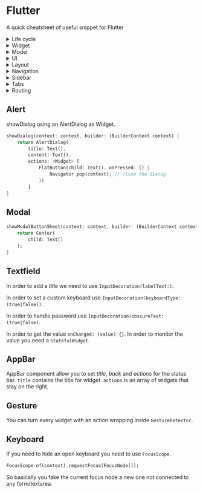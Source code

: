 # Flutter

A quick cheatsheet of useful snippet for Flutter

<details>
<summary>Life cycle</summary>

![Flutter Lifecycle](/flutter_lifecycle.webp "Flutter Lifecycle")

1. `createState()`: When the Framework is instructed to build a StatefulWidget, it immediately calls `createState()`

2. `mounted` is **true**: When `createState` creates your state class, a **buildContext** is assigned to that state. **buildContext** is, overly simplified, the place in the widget tree in which this widget is placed. Here's a longer explanation. All widgets have a bool `this.mounted` property. It is turned true when the **buildContext** is assigned. It is an error to call setState when a widget is unmounted.

3. `initState()`: This is the first method called when the widget is created (after the class constructor, of course.) `initState` is called once and only once. It must call `super.initState()`.

4. `didChangeDependencies()`: This method is called immediately after `initState` on the first time the widget is built.

5. `build()`: This method is called often. It is required, and it must return a Widget.

6. `didUpdateWidget(Widget oldWidget)`: If the parent widget changes and has to rebuild this widget (because it needs to give it different data), but it's being rebuilt with the same runtimeType, then this method is called. This is because Flutter is re-using the state, which is long lived. In this case, you may want to initialize some data again, as you would in `initState`.

7. `setState()`: This method is called often from the framework itself and from the developer. Its used to notify the framework that data has changed

8. `deactivate()`: Deactivate is called when State is removed from the tree, but it might be reinserted before the current frame change is finished. This method exists basically because State objects can be moved from one point in a tree to another.

9. `dispose()`: This method is called when the State object is removed, which is permanent. This method is where you should unsubscribe and cancel all animations, streams, etc.

10. `mounted` is **false**: The state object can never remount, and error will be thrown if setState is called.

</details>

<details>
<summary>Widget</summary>

A widget is the basic type of controller in _Flutter Material_.
There are two type of basic Widget we can extend our classes: `StatefulWidget` or `StatelessWidget`.

### Stateful

**StatefulWidget** are all the widget that interally have a dynamic value that can change during usage. It can receive an input value in the constructor or reference to functions.
You need to create two classes like:

```dart
class BasePage extends StatefulWidget {
  State<StatefulWidget> createState() {
    return _BasePageState();
  }
}

class _BasePageState extends State<BasePage> {
  int _value = 0;

  void _increment() {
    setState(() {
      _value++;
    });
  }
}
```

When you are going to update the value you need to wrap it in `setState(() {})` function.

If you want to mimic the `viewDidLoad` of iOS you can use in the State class this call

```dart
@override
void initState() {
  super.initState()
  // add here what to do, e.g. fetch data from remote
}
```

Instead if you want get triggered on status update:

```dart
@override
void didUpdateWidget(CurrentType oldWidget) {
  super.didUpdateWidget(oldWidget);
  // here you can check value of old widget status and compare vs current one
}
```

### Stateless

**StatelessWidget** are components that are rendered and keep that value. A refresh by a parent is needed to update the content. It can receive a value from the constructor.

</details>
<details>
<summary>Model</summary>

Dart has class a nice way to create an init is using the approach like { this.param, this.param2 }.

```dart
class New {
  final String element;
  final double number;

  New({ this.element, this.number });
}
```

In order to have mandatory params you need to include `flutter/material.dart` so you can transform you class to

```dart
class En {
  final String element;
  final double number;

  New({ @required this.element, @required this.number });
}
```

If you wrap a param between **[]** that param is optional instead.

### Scope Model

Is a good way to share data within the app in an unique place, accessibile in any other class.
Scope model gives you a way to keep the state of the model created above.
So once _scope_model_ has been imported you can create the model like:

```dart
class EnModel extends Model {
}
```

When you work with item is better to **avoid** to pass back the list you are using to manage item internally, better to use a copy of that.
So we have to use a **getter**.

```dart
class EnModel extends Model {
  List<String> _item = [];
  List<String> get item {
    List.from(_item);
  };
}
```

In order later to use that, in the widget **build** you have to:

```dart
return ScopeModelDescendant<EnModel>(builder: (BuildContext context, Widget child, EnModel model){
  return _buildWidget(model.item);
},);
```

Each time the build is called the data is read back from state.

We can force the refresh of a build function using the `notifyListeners()`.

If you have more than one model, better to create a `main.dart` model like:

```dart
class MainModel extends Model with New, EnModel {}
```

**Centralize**  
In order to avoid to call this in all the classes, we can easily wrap our MaterialApp in `ScopeModel<EnModel>(child: MaterialApp[...], model: EnModel())`.

So all the children of MaterialApp will have access to EnModel structure.

In order to have access you will have still to use ScopeModelDescendant to wrap the Widget that will use that as above.

</details>
<details>
<summary>UI</summary>

### Icon & Splashpage

https://flutter.io/assets-and-images/#updating-the-launch-screen

### Screen Size

`Size(MediaQuery.of(context).size.width`

### Colors & Themes

You can acces colors using `Colors.white`.
Each color has an extra parameter `withOpacity()` you can use to set the opacity.

You can use theme colors using `Theme.of(context).accentColor`

### Styling

You can add extra style (background color, rounded corners, etc) to a widget using `DecoratedBox`.

```dart
DecorationBox(decoration: BoxDecoration());
```

</details>

<details>
<summary>Layout</summary>

`ListView` acts like a good stack for put elements in colums.
If it contains only an object, use `SingleChildScrollView`.

Either `Column` and `Row` are ok but doesn't support scroll.
If you want to widget in a column/row to take as much space as possible wrap it in `Expanded`.
`Flexible` is also available and you can provide which priority on weight the widget will have.
Both `Expanded` and `Flexible` accept a `flex` param, where you can pass a weight.

`SizeBox` is a widget with fixed size, it is useful e.g. to add simple margin between widgets.

`Container` is a box where you can add your Widget and set some params like _margin_, _padding_, _color_, _decoration_, etc.

### Size

`MediaQuery` is a powerful tool to make adaptive UI according device feature (e.g. _screen size_, _orientation_).

```dart
MediaQuery.of(context)
```

</details>

<details>
<summary>Navigation</summary>

### Route to other page without back (eg android final)

```dart
Navigator.pushReplacement(
                  context,
                  MaterialPageRoute(
                    builder: (BuildContext context) => Class(
                          param: value,
                        ),
                  )),
```

### Route to other page with back

```dart
Navigator.push(
                  context,
                  MaterialPageRoute(
                    builder: (BuildContext context) => Class(
                          param: value,
                        ),
                  )),
```

### Back (Basic)

`Navigator.pop(context);`

### Back (Passing data)

`Navigator.pop(context, back_value);`

### Action after navigation

In certain cases is useful to trigger an action when a navigation is called,you can do that combinind a `then((_) {})` function in the pipe of the navigator.

Also edit `Navigator.push<type>[…].then((type value) {})` adding future type.

</details>

<details>
<summary>Sidebar</summary>

### Add left drawer

In the drawer we can list several entries, each of those can have (or not) an Icon.

```dart
New Scaffold(drawer:
	Drawer(child:
		Column(children: <Widget>[
			AppBar(title: Text(‘Choose’), AutomaticallyImplyLeading: false ),
			ListTile(
			leading: Icon(Icons.list),
			title: Text(’Some Text’),
			onTap: () {}
) ])
```

### Add right drawer

`New Scaffold(endDrawer:`

</details>

<details>
<summary>Tabs</summary>

Body of Scaffold needs to have TabBarView to manage switch between tabs contents.
The number in length is mandatory to be the same of the items in the TabBarView and TabBar tabs.

The pages has not to be Scaffold Widget, but directly the body because them are in the TabBarView that has already a Scaffold.

### Add drawer with tab on top like Android

```dart
DefaultTabController(length: 2, child: Scaffold( body: TabBarView(),  appBar: AppBar(bottom: TabBar(tabs: <Widget>[ Tab(icon:, text:) ])
```

### Add drawer with tab on Botton like iOS

```dart
DefaultTabController(length: 2, child: Scaffold( body: TabBarView(), bottomNavigationBar:  TabBar(tabs: <Widget>[ Tab() ])
```

</details>

<details>
<summary>Routing</summary>

Add in main MaterialApp a new key routes that support a map.

```dart
routes: {
	“/“:  (BuildContext context) => HomeClass()
	“/admin”: (BuildContext context) => AdminClass()
}
```

Then in every part of the app you can call .pushReplacementNamed(‘/admin’, context);
Note:
If you set “/“ you have to remove the home value in the material app or an error will raise.

### Pass value in routes

Instead of using routes, you need to use onGenerateRoutes key.
If a route is already defined in routes it will raise an error.

```dart
onGenerateRoutes: (RouteSettings settings) {
	final List<String> pathElements = settings.name.split(“/“);

	if(pathElements[0] != “”) {
		return null;
	}
	if(pathElements[1] == ‘product’) {
		final int index = int.parse(pathElements[2]);
		return MaterialPageRoute<bool>(builder: (BuilderContext context) => ProductPage(_products[index]))
	}
	return null;
}
```

In this scenario the main file has to be converted in `StatefulWidget` to centralise where the variables are stored.
In the example I set `MaterialPageRoute` to return a bool, but we can se that to every other type.

Then you can call `.pushNamed(context, ‘/product/‘ + index.toString())`

Also there’s a fallback for not registered route `onUnkownRoute`.

</details>

## Alert

showDialog using an AlertDialog as Widget.

```dart
showDialog(context: context, builder: (BuilderContext context) {
	return AlertDialog(
		title: Text(),
		content: Text(),
		actions: <Widget> [
			FlatButton(child: Text(), onPressed: () {
				Navigator.pop(context); // close the dialog
			})
		]
}
```

## Modal

```dart
showModalButtonSheet(context: context, builder: (BuilderContext context) {
	return Center(
		child: Text()
	);
}
```

## Textfield

In order to add a _title_ we need to use `InputDecoration(labelText:)`.

In order to set a custom keyboard use `InputDecoration(keyboardType: (true|false))`.

In order to handle password use `InputDecoration(obscureText: (true|false)`.

In order to get the value `onChanged: (value) {}`. In order to monitor the value you need a `StatefulWidget`.

## AppBar

AppBar component allow you to set _title_, _back_ and _actions_ for the status bar.
`title` contains the title for widget.
`actions` is an array of widgets that stay on the right.

## Gesture

You can turn every widget with an action wrapping inside `GestureDetector`.

## Keyboard

If you need to hide an open keyboard you need to use `FocusScope`.

```dart
FocusScope.of(context).requestFocus(FocusNode());
```

So basically you fake the current focus node a new one not connected to any form/textarea.
